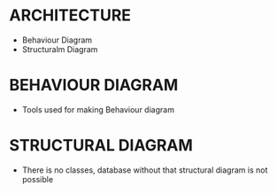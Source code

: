 # ARCHITECTURE

* Behaviour Diagram
* Structuralm Diagram


# BEHAVIOUR DIAGRAM

* Tools used for making Behaviour diagram


# STRUCTURAL DIAGRAM

* There is no classes, database without that structural diagram is not possible
